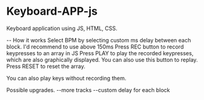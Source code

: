 # Keyboard-APP-js
Keyboard application using JS, HTML, CSS.

-- How it works
Select BPM by selecting custom ms delay between each block. I'd recommend to use above 150ms
Press REC button to record keypresses to an array in JS
Press PLAY to play the recorded keypresses, which are also graphically displayed. You can also use this button to replay.
Press RESET to reset the array.

You can also play keys without recording them.

Possible upgrades.
--more tracks
--custom delay for each block
